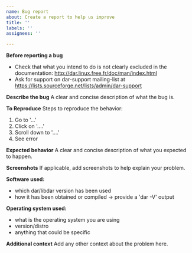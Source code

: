 ```yaml
---
name: Bug report
about: Create a report to help us improve
title: ''
labels: ''
assignees: ''

---
```


**Before reporting a bug**
- Check that what you intend to do is not clearly excluded in the documentation:
http://dar.linux.free.fr/doc/man/index.html
- Ask for support on dar-support mailing-list at 
https://lists.sourceforge.net/lists/admin/dar-support

**Describe the bug**
A clear and concise description of what the bug is. 


**To Reproduce**
Steps to reproduce the behavior:
1. Go to '...'
2. Click on '....'
3. Scroll down to '....'
4. See error

**Expected behavior**
A clear and concise description of what you expected to happen.

**Screenshots**
If applicable, add screenshots to help explain your problem.

**Software used:**
- which dar/libdar version has been used
- how it has been obtained or compiled 
-> provide a 'dar -V' output

**Operating system used:**
- what is the operating system you are using
- version/distro
- anything that could be specific

**Additional context**
Add any other context about the problem here.
